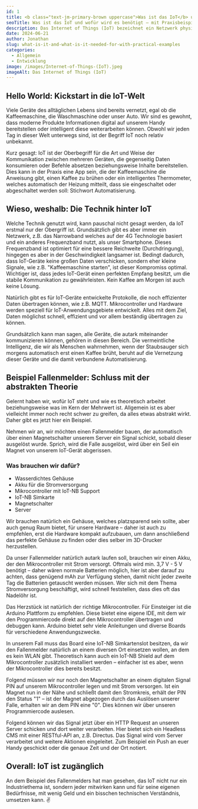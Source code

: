 ```yaml
---
id: 1
title: <b class="text-jm-primary-brown uppercase">Was ist das IoT</b> und wofür wird es <b class="text-jm-primary-brown uppercase">benötigt</b> – mit Praxisbeispiel
seoTitle: Was ist das IoT und wofür wird es benötigt – mit Praxisbeispiel
description: Das Internet of Things (IoT) bezeichnet ein Netzwerk physischer Objekte („Things“), die mit Sensoren, Software und anderer Technologie ausgestattet sind. Diese Objekte können sich über das Internet mit anderen Geräten und Systemen vernetzen und Daten austauschen.
date: 2024-06-21
author: Jonathan
slug: what-is-it-and-what-is-it-needed-for-with-practical-examples
categories:
  - Allgemein
  - Entwicklung
image: /images/Internet-of-Things-(IoT).jpeg
imageAlt: Das Internet of Things (IoT)
---
```


## Hello World: Kickstart in die IoT-Welt

Viele Geräte des alltäglichen Lebens sind bereits vernetzt, egal ob die Kaffeemaschine, die Waschmaschine oder unser
Auto. Wir sind es gewohnt, dass moderne Produkte Informationen digital auf unserem Handy bereitstellen oder intelligent
diese weiterarbeiten können. Obwohl wir jeden Tag in dieser Welt unterwegs sind, ist der Begriff IoT noch relativ
unbekannt.

Kurz gesagt: IoT ist der Oberbegriff für die Art und Weise der Kommunikation zwischen mehreren Geräten, die gegenseitig
Daten konsumieren oder Befehle absetzen beziehungsweise Inhalte bereitstellen. Dies kann in der Praxis eine App sein,
die der Kaffeemaschine die Anweisung gibt, einen Kaffee zu brühen oder ein intelligentes Thermometer, welches
automatisch der Heizung mitteilt, dass sie eingeschaltet oder abgeschaltet werden soll: Stichwort Automatisierung.

## Wieso, weshalb: Die Technik hinter IoT

Welche Technik genutzt wird, kann pauschal nicht gesagt werden, da IoT erstmal nur der Obergriff ist. Grundsätzlich gibt
es aber immer ein Netzwerk, z.B. das Narrowband welches auf der 4G Technologie basiert und ein anderes Frequenzband
nutzt, als unser Smartphone. Dieses Frequenzband ist optimiert für eine bessere Reichweite (Durchdringung), hingegen es
aber in der Geschwindigkeit langsamer ist. Bedingt dadurch, dass IoT-Geräte keine großen Daten verschicken, sondern eher
kleine Signale, wie z.B. "Kaffeemaschine starten", ist dieser Kompromiss optimal. Wichtiger ist, dass jedes IoT-Gerät
einen perfekten Empfang besitzt, um die stabile Kommunikation zu gewährleisten. Kein Kaffee am Morgen ist auch keine
Lösung.

Natürlich gibt es für IoT-Geräte entwickelte Protokolle, die noch effizienter Daten übertragen können, wie z.B. MQTT.
Mikrocontroller und Hardware werden speziell für IoT-Anwendungsgebiete entwickelt. Alles mit dem Ziel, Daten möglichst
schnell, effizient und vor allem beständig übertragen zu können.

Grundsätzlich kann man sagen, alle Geräte, die autark miteinander kommunizieren können, gehören in diesen Bereich. Die
vermeintliche Intelligenz, die wir als Menschen wahrnehmen, wenn der Staubsauger sich morgens automatisch erst einen
Kaffee brüht, beruht auf die Vernetzung dieser Geräte und die damit verbundene Automatisierung.

## Beispiel Fallenmelder: Schluss mit der abstrakten Theorie

Gelernt haben wir, wofür IoT steht und wie es theoretisch arbeitet beziehungsweise was im Kern der Mehrwert ist.
Allgemein ist es aber vielleicht immer noch recht schwer zu greifen, da alles etwas abstrakt wirkt. Daher gibt es jetzt
hier ein Beispiel.

Nehmen wir an, wir möchten einen Fallenmelder bauen, der automatisch über einen Magnetschalter unserem Server ein Signal
schickt, sobald dieser ausgelöst wurde. Sprich, wird die Falle ausgelöst, wird über ein Seil ein Magnet von unserem
IoT-Gerät abgerissen.

### Was brauchen wir dafür?

- Wasserdichtes Gehäuse
- Akku für die Stromversorgung
- Mikrocontroller mit IoT-NB Support
- IoT-NB Simkarte
- Magnetschalter
- Server

Wir brauchen natürlich ein Gehäuse, welches platzsparend sein sollte, aber auch genug Raum bietet, für unsere Hardware –
daher ist auch zu empfehlen, erst die Hardware kompakt aufzubauen, um dann anschließend das perfekte Gehäuse zu finden
oder dies selber im 3D-Drucker herzustellen.

Da unser Fallenmelder natürlich autark laufen soll, brauchen wir einen Akku, der den Mikrocontroller mit Strom versorgt.
Oftmals wird min. 3,7 V - 5 V benötigt – daher wären normale Batterien möglich, hier ist aber darauf zu achten, dass
genügend mAh zur Verfügung stehen, damit nicht jeder zweite Tag die Batterien getauscht werden müssen. Wer sich mit dem
Thema Stromversorgung beschäftigt, wird schnell feststellen, dass dies oft das Nadelöhr ist.

Das Herzstück ist natürlich der richtige Mikrocontroller. Für Einsteiger ist die Arduino Plattform zu empfehlen. Diese
bietet eine eigene IDE, mit dem wir den Programmiercode direkt auf den Mikrocontroller übertragen und debuggen kann.
Arduino bietet sehr viele Anleitungen und diverse Boards für verschiedene Anwendungszwecke.

In unserem Fall muss das Board eine IoT-NB Simkartenslot besitzen, da wir den Fallenmelder natürlich an einem diversen
Ort einsetzen wollen, an dem es kein WLAN gibt. Theoretisch kann auch ein IoT-NB Shield auf dem Mikrocontroller
zusätzlich installiert werden – einfacher ist es aber, wenn der Mikrocontroller dies bereits besitzt.

Folgend müssen wir nur noch den Magnetschalter an einem digitalen Signal PIN auf unserem Mikrocontroller legen und mit
Strom versorgen. Ist ein Magnet nun in der Nähe und schließt damit den Stromkreis, erhält der PIN den Status "1" – ist
der Magnet abgezogen durch das Auslösen unserer Falle, erhalten wir an dem PIN eine "0". Dies können wir über unseren
Programmiercode auslesen.

Folgend können wir das Signal jetzt über ein HTTP Request an unseren Server schicken und dort weiter verarbeiten. Hier
bietet sich ein Headless CMS mit einer RESTful-API an, z.B. Directus. Das Signal wird vom Server verarbeitet und weitere
Aktionen eingeleitet. Zum Beispiel ein Push an euer Handy geschickt oder die genaue Zeit und der Ort notiert.

## Overall: IoT ist zugänglich

An dem Beispiel des Fallenmelders hat man gesehen, das IoT nicht nur ein Industriethema ist, sondern jeder mitwirken
kann und für seine eigenen Bedürfnisse, mit wenig Geld und ein bisschen technischen Verständnis, umsetzen kann. ✌️
